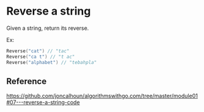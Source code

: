 # Reverse a string

Given a string, return its reverse.

Ex:

```go
Reverse("cat") // "tac"
Reverse("ca t") // "t ac"
Reverse("alphabet") // "tebahpla"
```

## Reference

<https://github.com/joncalhoun/algorithmswithgo.com/tree/master/module01#07---reverse-a-string-code>
